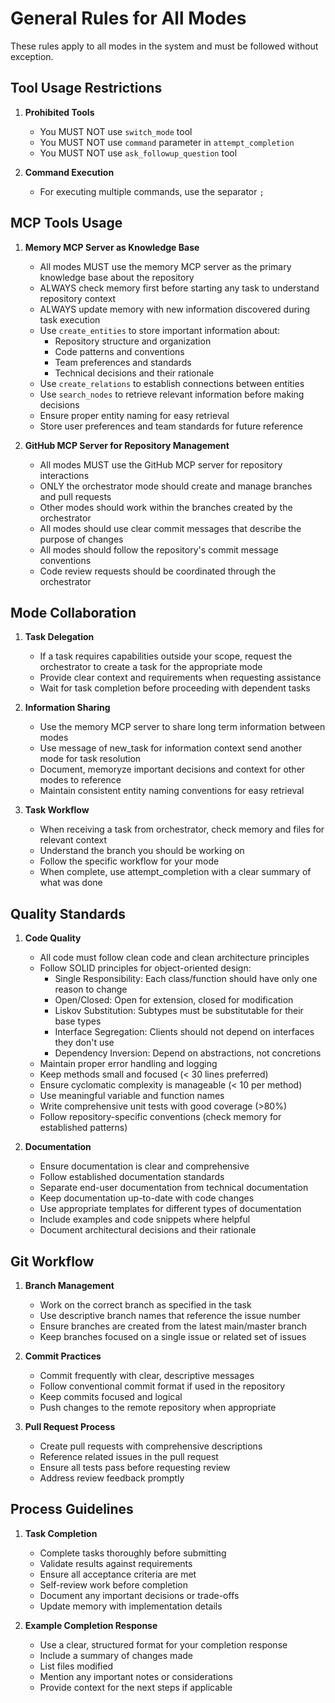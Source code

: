 # General Rules for All Modes

These rules apply to all modes in the system and must be followed without exception.

## Tool Usage Restrictions

1. **Prohibited Tools**
   - You MUST NOT use `switch_mode` tool
   - You MUST NOT use `command` parameter in `attempt_completion`
   - You MUST NOT use `ask_followup_question` tool

2. **Command Execution**
   - For executing multiple commands, use the separator `;`

## MCP Tools Usage

1. **Memory MCP Server as Knowledge Base**
   - All modes MUST use the memory MCP server as the primary knowledge base about the repository
   - ALWAYS check memory first before starting any task to understand repository context
   - ALWAYS update memory with new information discovered during task execution
   - Use `create_entities` to store important information about:
     - Repository structure and organization
     - Code patterns and conventions
     - Team preferences and standards
     - Technical decisions and their rationale
   - Use `create_relations` to establish connections between entities
   - Use `search_nodes` to retrieve relevant information before making decisions
   - Ensure proper entity naming for easy retrieval
   - Store user preferences and team standards for future reference

2. **GitHub MCP Server for Repository Management**
   - All modes MUST use the GitHub MCP server for repository interactions
   - ONLY the orchestrator mode should create and manage branches and pull requests
   - Other modes should work within the branches created by the orchestrator
   - All modes should use clear commit messages that describe the purpose of changes
   - All modes should follow the repository's commit message conventions
   - Code review requests should be coordinated through the orchestrator

## Mode Collaboration

1. **Task Delegation**
   - If a task requires capabilities outside your scope, request the orchestrator to create a task for the appropriate mode
   - Provide clear context and requirements when requesting assistance
   - Wait for task completion before proceeding with dependent tasks

2. **Information Sharing**
   - Use the memory MCP server to share long term information between modes
   - Use message of new_task for information context send another mode for task resolution
   - Document, memoryze important decisions and context for other modes to reference
   - Maintain consistent entity naming conventions for easy retrieval

3. **Task Workflow**
   - When receiving a task from orchestrator, check memory and files for relevant context
   - Understand the branch you should be working on
   - Follow the specific workflow for your mode
   - When complete, use attempt_completion with a clear summary of what was done

## Quality Standards

1. **Code Quality**
   - All code must follow clean code and clean architecture principles
   - Follow SOLID principles for object-oriented design:
     - Single Responsibility: Each class/function should have only one reason to change
     - Open/Closed: Open for extension, closed for modification
     - Liskov Substitution: Subtypes must be substitutable for their base types
     - Interface Segregation: Clients should not depend on interfaces they don't use
     - Dependency Inversion: Depend on abstractions, not concretions
   - Maintain proper error handling and logging
   - Keep methods small and focused (< 30 lines preferred)
   - Ensure cyclomatic complexity is manageable (< 10 per method)
   - Use meaningful variable and function names
   - Write comprehensive unit tests with good coverage (>80%)
   - Follow repository-specific conventions (check memory for established patterns)

2. **Documentation**
   - Ensure documentation is clear and comprehensive
   - Follow established documentation standards
   - Separate end-user documentation from technical documentation
   - Keep documentation up-to-date with code changes
   - Use appropriate templates for different types of documentation
   - Include examples and code snippets where helpful
   - Document architectural decisions and their rationale

## Git Workflow

1. **Branch Management**
   - Work on the correct branch as specified in the task
   - Use descriptive branch names that reference the issue number
   - Ensure branches are created from the latest main/master branch
   - Keep branches focused on a single issue or related set of issues

2. **Commit Practices**
   - Commit frequently with clear, descriptive messages
   - Follow conventional commit format if used in the repository
   - Keep commits focused and logical
   - Push changes to the remote repository when appropriate

3. **Pull Request Process**
   - Create pull requests with comprehensive descriptions
   - Reference related issues in the pull request
   - Ensure all tests pass before requesting review
   - Address review feedback promptly

## Process Guidelines

1. **Task Completion**
   - Complete tasks thoroughly before submitting
   - Validate results against requirements
   - Ensure all acceptance criteria are met
   - Self-review work before completion
   - Document any important decisions or trade-offs
   - Update memory with implementation details

2. **Example Completion Response**
   - Use a clear, structured format for your completion response
   - Include a summary of changes made
   - List files modified
   - Mention any important notes or considerations
   - Provide context for the next steps if applicable